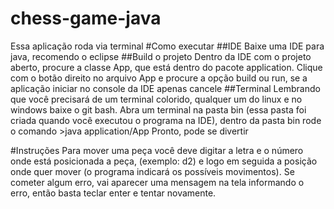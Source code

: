 # chess-game-java
Essa aplicação roda via terminal
#Como executar
##IDE
Baixe uma IDE para java, recomendo o eclipse
##Build o projeto
Dentro da IDE com o projeto aberto, procure a classe App, que está dentro do pacote application.
Clique com o botão direito no arquivo App e procure a opção build ou run, se a aplicação iniciar no console da IDE apenas cancele
##Terminal
Lembrando que você precisará de um terminal colorido, qualquer um do linux e no windows baixe o git bash.
Abra um terminal na pasta bin (essa pasta foi criada quando você executou o programa na IDE), dentro da pasta bin rode o comando >java application/App
Pronto, pode se divertir

#Instruções
Para mover uma peça você deve digitar a letra e o número onde está posicionada a peça, (exemplo: 
d2) e logo em seguida a posição onde quer mover (o programa indicará os possíveis movimentos).
Se cometer algum erro, vai aparecer uma mensagem na tela informando o erro, então basta teclar enter e tentar novamente.


